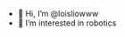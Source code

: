 - 👋 Hi, I’m @loisliowww
- 👀 I’m interested in robotics


<!---
loisliowww/loisliowww is a ✨ special ✨ repository because its `README.md` (this file) appears on your GitHub profile.
You can click the Preview link to take a look at your changes.
--->

